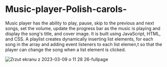# Music-player-Polish-carols-
Music player has the ability to play, pause, skip to the previous and next songs, set the volume, update the progress bar as the music is playing and display the song's title, and cover image. It is built using JavaScript, HTML, and CSS. A playlist creates dynamically inserting list elements, for each song in the array and adding event listeners to each list elemen,t so that the player can change the song when a list element is clicked. 

![Zrzut ekranu z 2023-03-09 o 11 28 26-fullpage](https://user-images.githubusercontent.com/92999137/223999490-251816ba-e064-4fb4-b7ae-0deea76fa407.png)
